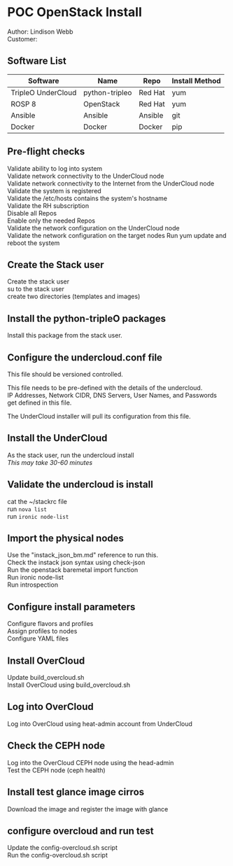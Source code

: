 # POC OpenStack Install

Author: Lindison Webb  
Customer:  

## Software List  

Software | Name | Repo | Install Method
--- | --- | --- | ---
TripleO UnderCloud | python-tripleo | Red Hat | yum
ROSP 8 | OpenStack | Red Hat | yum
Ansible | Ansible | Ansible | git
Docker | Docker | Docker | pip


## Pre-flight checks

Validate ability to log into system  
Validate network connectivity to the UnderCloud node  
Validate network connectivity to the Internet from the UnderCloud node  
Validate the system is registered  
Validate the /etc/hosts contains the system's hostname  
Validate the RH subscription  
Disable all Repos  
Enable only the needed Repos  
Validate the network configuration on the UnderCloud node  
Validate the network configuration on the target nodes
Run yum update and reboot the system  

## Create the Stack user
Create the stack user  
su to the stack user  
create two directories (templates and images)  

## Install the python-tripleO packages  

Install this package from the stack user.  

## Configure the undercloud.conf file  

This file should be versioned controlled.  

This file needs to be pre-defined with the details of the undercloud.  
IP Addresses, Network CIDR, DNS Servers, User Names, and Passwords get
defined in this file.  

The UnderCloud installer will pull its configuration from this file.  

## Install the UnderCloud  

As the stack user, run the undercloud install  
*This may take 30-60 minutes*  

## Validate the undercloud is install  

cat the ~/stackrc file  
run `nova list`  
run `ironic node-list`  

## Import the physical nodes  

Use the "instack_json_bm.md" reference to run this.  
Check the instack json syntax using check-json  
Run the openstack baremetal import function  
Run ironic node-list  
Run introspection  

## Configure install parameters

Configure flavors and profiles  
Assign profiles to nodes  
Configure YAML files  

## Install OverCloud

Update build_overcloud.sh  
Install OverCloud using build_overcloud.sh  

## Log into OverCloud

Log into OverCloud using heat-admin account from UnderCloud  

## Check the CEPH node  

Log into the OverCloud CEPH node using the head-admin  
Test the CEPH node (ceph health)  

## Install test glance image cirros  

Download the image and register the image with glance  

## configure overcloud and run test  

Update the config-overcloud.sh script  
Run the config-overcloud.sh script  
